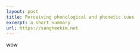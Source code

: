 ```yaml
---
layout: post
title: Perceiving phonological and phonetic cues
excerpt: a short summary
url: https://sangheekim.net
---
```


wow
